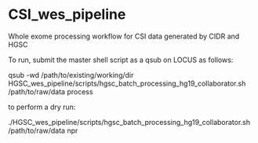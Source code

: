 # CSI_wes_pipeline
Whole exome processing workflow for CSI data generated by CIDR and HGSC

To run, submit the master shell script as a qsub on LOCUS as follows:

qsub -wd /path/to/existing/working/dir HGSC_wes_pipeline/scripts/hgsc_batch_processing_hg19_collaborator.sh /path/to/raw/data process

to perform a dry run:

./HGSC_wes_pipeline/scripts/hgsc_batch_processing_hg19_collaborator.sh /path/to/raw/data npr
